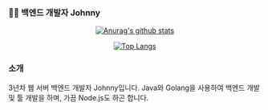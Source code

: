 ### 🧑‍💻 백엔드 개발자 Johnny

<!--
**cafefarm-johnny/cafefarm-johnny** is a ✨ _special_ ✨ repository because its `README.md` (this file) appears on your GitHub profile.

Here are some ideas to get you started:

- 🔭 I’m currently working on ...
- 🌱 I’m currently learning ...
- 👯 I’m looking to collaborate on ...
- 🤔 I’m looking for help with ...
- 💬 Ask me about ...
- 📫 How to reach me: ...
- 😄 Pronouns: ...
- ⚡ Fun fact: ...
-->

<div align="center">
  
  [![Anurag's github stats](https://github-readme-stats.vercel.app/api?username=cafefarm-johnny&show_icons=true&theme=dracula)](https://github.com/anuraghazra/github-readme-stats)

  [![Top Langs](https://github-readme-stats.vercel.app/api/top-langs/?username=cafefarm-johnny&langs_count=8)](https://github.com/anuraghazra/github-readme-stats)
  
</div>

### 소개

3년차 웹 서버 백엔드 개발자 Johnny입니다.
Java와 Golang을 사용하여 백엔드 개발 및 툴 개발을 하며, 가끔 Node.js도 하곤 합니다.
